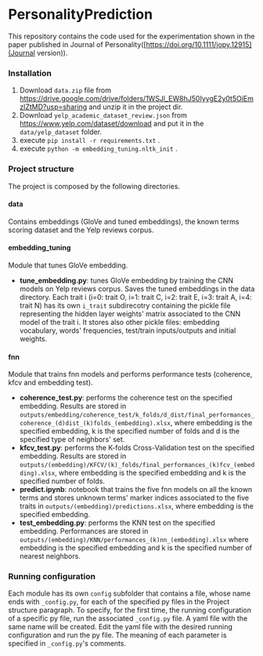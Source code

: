 # PersonalityPrediction
This repository contains the code used for the experimentation shown in the paper published in Journal of Personality([https://doi.org/10.1111/jopy.12915](Journal version)).

### Installation
1) Download `data.zip` file from https://drive.google.com/drive/folders/1WSJl_EW8hJ50IyygE2y0t5OiEmzlZtMD?usp=sharing and unzip it in the project dir.
2) Download `yelp_academic_dataset_review.json` from https://www.yelp.com/dataset/download and put it in the `data/yelp_dataset` folder.
3) execute `pip install -r requirements.txt` .
4) execute `python -m embedding_tuning.nltk_init` .

### Project structure
The project is composed by the following directories.
#### data
Contains embeddings (GloVe and tuned embeddings), the known terms scoring dataset and the Yelp reviews corpus.
#### embedding_tuning
Module that tunes GloVe embedding.
* **tune_embedding.py**: tunes GloVe embedding by training the CNN models on Yelp reviews corpus. Saves the tuned embeddings in the data directory. Each trait i (i=0: trait O, i=1: trait C, i=2: trait E, i=3: trait A, i=4: trait N) has its own `i_trait` subdirecotry containing the pickle file representing the hidden layer weights' matrix associated to the CNN model of the trait i. It stores also other pickle files: embedding vocabulary, words' frequencies, test/train inputs/outputs and initial weights.
#### fnn
Module that trains fnn models and performs performance tests (coherence, kfcv and embedding test).
* **coherence_test.py**: performs the coherence test on the specified embedding. Results are stored in `outputs/embedding/coherence_test/k_folds/d_dist/final_performances_coherence_(d)dist_(k)folds_(embedding).xlsx`, where embedding is the specified embedding, k is the specified number of folds and d is the specified type of neighbors' set.
* **kfcv_test.py**: performs the K-folds Cross-Validation test on the specified embedding. Results are stored in `outputs/(embedding)/KFCV/(k)_folds/final_performances_(k)fcv_(embedding).xlsx`, where embedding is the specified embedding and k is the specified number of folds.
* **predict.ipynb**: notebook that trains the five fnn models on all the known terms and stores unknown terms' marker indices associated to the five traits in `outputs/(embedding)/predictions.xlsx`, where embedding is the specified embedding.
* **test_embedding.py**: performs the KNN test on the specified embedding. Performances are stored in `outputs/(embedding)/KNN/performances_(k)nn_(embedding).xlsx` where embedding is the specified embedding and k is the specified number of nearest neighbors.

### Running configuration
Each module has its own `config` subfolder that contains a file, whose name ends with `_config.py`, for each of the specified py files in the Project structure paragraph.
To specify, for the first time, the running configuration of a specific py file, run the associated `_config.py` file. A yaml file with the same name will be created. Edit the yaml file with the desired running configuration and run the py file. The meaning of each parameter is specified in `_config.py`'s comments.
